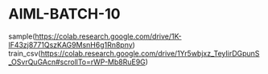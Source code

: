 # AIML-BATCH-10
sample(https://colab.research.google.com/drive/1K-lF43zj8771QszKAG9MsnH6g1Rn8pny)
train_csv(https://colab.research.google.com/drive/1Yr5wbjxz_TeyIirDGpunS_OSvrQuGAcn#scrollTo=rWP-Mb8RuE9G)
